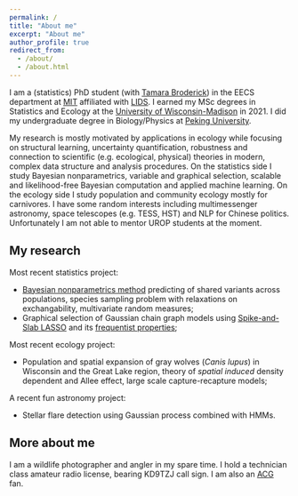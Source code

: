 ```yaml
---
permalink: /
title: "About me"
excerpt: "About me"
author_profile: true
redirect_from:
  - /about/
  - /about.html
---
```


I am a (statistics) PhD student (with [Tamara Broderick](https://tamarabroderick.com/)) in the EECS department at [MIT](https://web.mit.edu/) affiliated with [LIDS](https://lids.mit.edu/). I earned my MSc degrees in Statistics and Ecology at the [University of Wisconsin-Madison](https://www.wisc.edu/) in 2021. I did my undergraduate degree in Biology/Physics at [Peking University](http://english.pku.edu.cn). 

My research is mostly motivated by applications in ecology while focusing on structural learning, uncertainty quantification,  robustness and connection to scientific (e.g. ecological, physical) theories in modern, complex data structure and analysis procedures. On the statistics side I study Bayesian nonparametrics, variable and graphical selection, scalable and likelihood-free Bayesian computation and applied machine learning. On the ecology side I study population and community ecology mostly for carnivores. I have some random interests including multimessenger astronomy, space telescopes (e.g. TESS, HST) and NLP for Chinese politics. Unfortunately I am not able to mentor UROP students at the moment.

## My research
Most recent statistics project:

- [Bayesian nonparametrics method](https://openreview.net/forum?id=euBgC9yLeyl) predicting of shared variants across populations, species sampling problem with relaxations on exchangability, multivariate random measures;
- Graphical selection of Gaussian chain graph models using [Spike-and-Slab LASSO](https://arxiv.org/abs/2207.07020) and its [frequentist properties](https://arxiv.org/abs/2209.04389);

Most recent ecology project:

- Population and spatial expansion of gray wolves (*Canis lupus*) in Wisconsin and the Great Lake region, theory of *spatial induced* density dependent and Allee effect, large scale capture-recapture models; 

A recent fun astronomy project:

- Stellar flare detection using Gaussian process combined with HMMs. 

## More about me
I am a wildlife photographer and angler in my spare time. I hold a technician class amateur radio license, bearing KD9TZJ call sign. I am also an [ACG](https://en.wikipedia.org/wiki/ACG_(subculture)) fan. 
